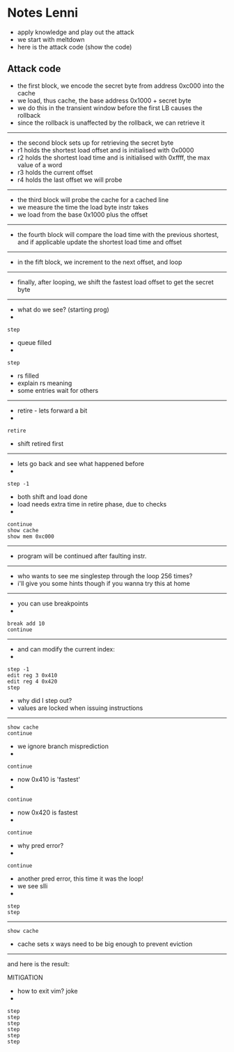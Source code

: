 # Notes Lenni

- apply knowledge and play out the attack
- we start with meltdown
- here is the attack code (show the code)

## Attack code

- the first block, we encode the secret byte from address 0xc000 into the cache
- we load, thus cache, the base address 0x1000 + secret byte
- we do this in the transient window before the first LB causes the rollback
- since the rollback is unaffected by the rollback, we can retrieve it

----

- the second block sets up for retrieving the secret byte
- r1 holds the shortest load offset and is initialised with 0x0000
- r2 holds the shortest load time and is initialised with 0xffff, the max value of a word
- r3 holds the current offset
- r4 holds the last offset we will probe


----

- the third block will probe the cache for a cached line
- we measure the time the load byte instr takes
- we load from the base 0x1000 plus the offset

----

- the fourth block will compare the load time with the previous shortest, and if applicable update the shortest load time and offset

---

- in the fift block, we increment to the next offset, and loop

----

- finally, after looping, we shift the fastest load offset to get the secret byte

---

- what do we see? (starting prog)
-

    step


- queue filled
-

    step

- rs filled
- explain rs meaning
- some entries wait for others

--- 

- retire - lets forward a bit
-

    retire

- shift retired first

--- 

- lets go back and see what happened before
-

    step -1

- both shift and load done
- load needs extra time in retire phase, due to checks
-

    continue
    show cache
    show mem 0xc000
---

- program will be continued after faulting instr.

---

- who wants to see me singlestep through the loop 256 times?
- i'll give you some hints though if you wanna try this at home

--- 

- you can use breakpoints
-

    break add 10
    continue

---

- and can modify the current index:
-

    step -1
    edit reg 3 0x410
    edit reg 4 0x420
    step

- why did I step out? 
- values are locked when issuing instructions

---

    show cache
    continue

- we ignore branch misprediction  
-

    continue

- now 0x410 is 'fastest'
-

    continue

- now 0x420 is fastest
-

    continue

- why pred error?
-


    continue


- another pred error, this time it was the loop!
- we see slli
-

    step
    step


----

    show cache

- cache sets x ways need to be big enough to prevent eviction

--- 

and here is the result:

MITIGATION

- how to exit vim? joke
-

    step
    step
    step
    step
    step
    step
